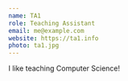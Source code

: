 ```yaml
---
name: TA1
role: Teaching Assistant
email: me@example.com
website: https://ta1.info
photo: ta1.jpg
---
```


I like teaching Computer Science!
